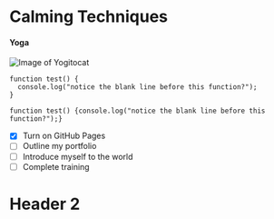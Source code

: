 # Calming Techniques
#### Yoga
![Image of Yogitocat](https://octodex.github.com/images/yogitocat.png)
```
function test() {
  console.log("notice the blank line before this function?");
}
```
```
function test() {console.log("notice the blank line before this function?");}
```
- [x] Turn on GitHub Pages
- [ ] Outline my portfolio
- [ ] Introduce myself to the world
- [ ] Complete training
# Header 2
